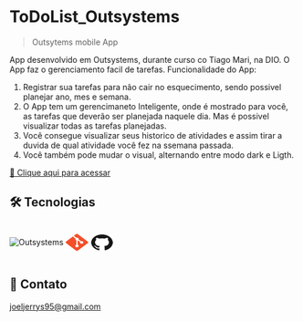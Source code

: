 # ToDoList_Outsystems




> Outsytems mobile App

App desenvolvido em Outsystems, durante curso co Tiago Mari, na DIO. O App faz o gerenciamento facil de tarefas. 
Funcionalidade do App:
1. Registrar sua tarefas para não cair no esquecimento, sendo possivel planejar ano, mes e semana.
2. O App tem um gerencimaneto Inteligente, onde é mostrado para você, as tarefas que deverão ser planejada naquele dia. Mas é possivel visualizar todas as tarefas planejadas.
3. Você consegue visualizar seus historico de atividades e assim tirar a duvida de qual atividade você fez na ssemana passada.
4. Você também pode mudar o visual, alternando entre modo dark e Ligth.

[🔗 Clique aqui para acessar](https://personal-i56aztoz.outsystemscloud.com/PreviewInDevices/ShareMobileApp.aspx?URL=/ToDoList/&_ts=88579)

## 🛠 Tecnologias

<div style="display: inline_block"><br>
  <img align="center" alt="Outsystems" height="30" width="40" src="https://www.outsystems.com/-/media/themes/outsystems/website/site-theme/imgs/logo.svg?updated=20211217193441">
   <img align="center" alt="Git" height="30" width="40" src="https://github.com/devicons/devicon/blob/master/icons/git/git-original.svg">
  <img align="center" alt="GitHub" height="30" width="40" src="https://github.com/devicons/devicon/blob/master/icons/github/github-original.svg">
</div> <br/>

## 💛 Contato

joeljerrys95@gmail.com
